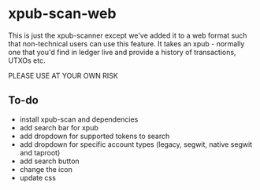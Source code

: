# xpub-scan-web

This is just the xpub-scanner except we've added it to a web format such that non-technical users can use this feature.
It takes an xpub - normally one that you'd find in ledger live and provide a history of transactions, UTXOs etc.

PLEASE USE AT YOUR OWN RISK

## To-do

- install xpub-scan and dependencies
- add search bar for xpub
- add dropdown for supported tokens to search
- add dropdown for specific account types (legacy, segwit, native segwit and taproot)
- add search button
- change the icon
- update css

